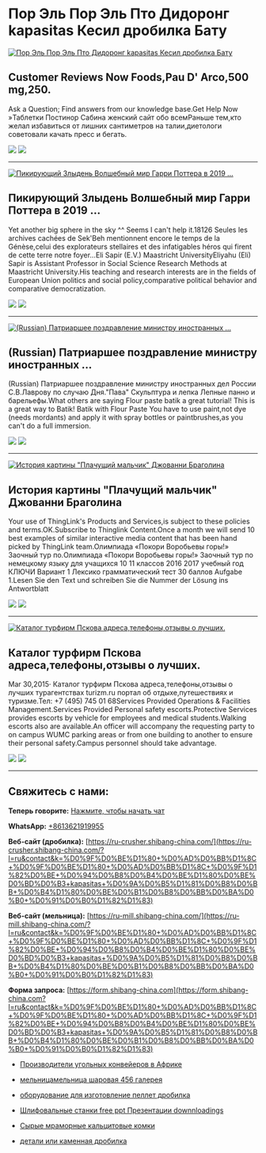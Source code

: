# Пор Эль Пор Эль Пто Дидоронг kapasitas Кесил дробилка Бату

<a href="https://swt.shibang-china.com/?l=ru&img&k=%D0%9F%D0%BE%D1%80+%D0%AD%D0%BB%D1%8C+%D0%9F%D0%BE%D1%80+%D0%AD%D0%BB%D1%8C+%D0%9F%D1%82%D0%BE+%D0%94%D0%B8%D0%B4%D0%BE%D1%80%D0%BE%D0%BD%D0%B3+kapasitas+%D0%9A%D0%B5%D1%81%D0%B8%D0%BB+%D0%B4%D1%80%D0%BE%D0%B1%D0%B8%D0%BB%D0%BA%D0%B0+%D0%91%D0%B0%D1%82%D1%83" target="_blank">![Пор Эль Пор Эль Пто Дидоронг kapasitas Кесил дробилка Бату](http://static.shibang-china.com/all-800x300/483.jpg)</a>

## Customer Reviews Now Foods,Pau D' Arco,500 mg,250.
Ask a Question; Find answers from our knowledge base.Get Help Now »Таблетки Постинор Сабина женский сайт обо всемРаньше тем,кто желал избавиться от лишних сантиметров на талии,диетологи советовали качать пресс и бегать.


<a href="https://whatsapp.shibangsoft.com/WhatsApp.php" target="_blank" title="WhatsApp">![](http://static.shibang-china.com/icon/whatsapp.png)</a> <a href="https://swt.shibang-china.com/?l=ru&icon&k=%D0%9F%D0%BE%D1%80+%D0%AD%D0%BB%D1%8C+%D0%9F%D0%BE%D1%80+%D0%AD%D0%BB%D1%8C+%D0%9F%D1%82%D0%BE+%D0%94%D0%B8%D0%B4%D0%BE%D1%80%D0%BE%D0%BD%D0%B3+kapasitas+%D0%9A%D0%B5%D1%81%D0%B8%D0%BB+%D0%B4%D1%80%D0%BE%D0%B1%D0%B8%D0%BB%D0%BA%D0%B0+%D0%91%D0%B0%D1%82%D1%83" target="_blank">![](http://static.shibang-china.com/icon/chat-ru.png)</a>

---

<a href="https://swt.shibang-china.com/?l=ru&img&k=%D0%9F%D0%BE%D1%80+%D0%AD%D0%BB%D1%8C+%D0%9F%D0%BE%D1%80+%D0%AD%D0%BB%D1%8C+%D0%9F%D1%82%D0%BE+%D0%94%D0%B8%D0%B4%D0%BE%D1%80%D0%BE%D0%BD%D0%B3+kapasitas+%D0%9A%D0%B5%D1%81%D0%B8%D0%BB+%D0%B4%D1%80%D0%BE%D0%B1%D0%B8%D0%BB%D0%BA%D0%B0+%D0%91%D0%B0%D1%82%D1%83" target="_blank">![Пикирующий Злыдень Волшебный мир Гарри Поттера в 2019 …](http://static.shibang-china.com/all-800x300/87.jpg)</a>

## Пикирующий Злыдень Волшебный мир Гарри Поттера в 2019 …
Yet another big sphere in the sky ^^ Seems I can't help it.18126 Seules les archives cachées de Sek'Beh mentionnent encore le temps de la Génèse,celui des explorateurs stellaires et des infatigables héros qui firent de cette terre notre foyer…Eli Sapir (E.V.) Maastricht UniversityEliyahu (Eli) Sapir is Assistant Professor in Social Science Research Methods at Maastricht University.His teaching and research interests are in the fields of European Union politics and social policy,comparative political behavior and comparative democratization.


<a href="https://whatsapp.shibangsoft.com/WhatsApp.php" target="_blank" title="WhatsApp">![](http://static.shibang-china.com/icon/whatsapp.png)</a> <a href="https://swt.shibang-china.com/?l=ru&icon&k=%D0%9F%D0%BE%D1%80+%D0%AD%D0%BB%D1%8C+%D0%9F%D0%BE%D1%80+%D0%AD%D0%BB%D1%8C+%D0%9F%D1%82%D0%BE+%D0%94%D0%B8%D0%B4%D0%BE%D1%80%D0%BE%D0%BD%D0%B3+kapasitas+%D0%9A%D0%B5%D1%81%D0%B8%D0%BB+%D0%B4%D1%80%D0%BE%D0%B1%D0%B8%D0%BB%D0%BA%D0%B0+%D0%91%D0%B0%D1%82%D1%83" target="_blank">![](http://static.shibang-china.com/icon/chat-ru.png)</a>

---

<a href="https://swt.shibang-china.com/?l=ru&img&k=%D0%9F%D0%BE%D1%80+%D0%AD%D0%BB%D1%8C+%D0%9F%D0%BE%D1%80+%D0%AD%D0%BB%D1%8C+%D0%9F%D1%82%D0%BE+%D0%94%D0%B8%D0%B4%D0%BE%D1%80%D0%BE%D0%BD%D0%B3+kapasitas+%D0%9A%D0%B5%D1%81%D0%B8%D0%BB+%D0%B4%D1%80%D0%BE%D0%B1%D0%B8%D0%BB%D0%BA%D0%B0+%D0%91%D0%B0%D1%82%D1%83" target="_blank">![(Russian) Патриаршее поздравление министру иностранных …](http://static.shibang-china.com/all-800x300/1461.jpg)</a>

## (Russian) Патриаршее поздравление министру иностранных …
(Russian) Патриаршее поздравление министру иностранных дел России С.В.Лаврову по случаю Дня."Пава" Скульптура и лепка Лепные панно и барельефы.What others are saying Flour paste batik a great tutorial! This is a great way to Batik! Batik with Flour Paste You have to use paint,not dye (needs mordants) and apply it with spray bottles or paintbrushes,as you can't do a full immersion.


<a href="https://whatsapp.shibangsoft.com/WhatsApp.php" target="_blank" title="WhatsApp">![](http://static.shibang-china.com/icon/whatsapp.png)</a> <a href="https://swt.shibang-china.com/?l=ru&icon&k=%D0%9F%D0%BE%D1%80+%D0%AD%D0%BB%D1%8C+%D0%9F%D0%BE%D1%80+%D0%AD%D0%BB%D1%8C+%D0%9F%D1%82%D0%BE+%D0%94%D0%B8%D0%B4%D0%BE%D1%80%D0%BE%D0%BD%D0%B3+kapasitas+%D0%9A%D0%B5%D1%81%D0%B8%D0%BB+%D0%B4%D1%80%D0%BE%D0%B1%D0%B8%D0%BB%D0%BA%D0%B0+%D0%91%D0%B0%D1%82%D1%83" target="_blank">![](http://static.shibang-china.com/icon/chat-ru.png)</a>

---

<a href="https://swt.shibang-china.com/?l=ru&img&k=%D0%9F%D0%BE%D1%80+%D0%AD%D0%BB%D1%8C+%D0%9F%D0%BE%D1%80+%D0%AD%D0%BB%D1%8C+%D0%9F%D1%82%D0%BE+%D0%94%D0%B8%D0%B4%D0%BE%D1%80%D0%BE%D0%BD%D0%B3+kapasitas+%D0%9A%D0%B5%D1%81%D0%B8%D0%BB+%D0%B4%D1%80%D0%BE%D0%B1%D0%B8%D0%BB%D0%BA%D0%B0+%D0%91%D0%B0%D1%82%D1%83" target="_blank">![История картины "Плачущий мальчик" Джованни Браголина](http://static.shibang-china.com/all-800x300/1176.jpg)</a>

## История картины "Плачущий мальчик" Джованни Браголина
Your use of ThingLink's Products and Services,is subject to these policies and terms.OK.Subscribe to Thinglink Content.Once a month we will send 10 best examples of similar interactive media content that has been hand picked by ThingLink team.Oлимпиада «Покори Воробьевы горы!» Заочный тур по.Oлимпиада «Покори Воробьевы горы!» Заочный тур по немецкому языку для учащихся 10 11 классов 2016 2017 учебный год КЛЮЧИ Вариант 1 Лексико грамматический тест 30 баллов Aufgabe 1.Lesen Sie den Text und schreiben Sie die Nummer der Lösung ins Antwortblatt


<a href="https://whatsapp.shibangsoft.com/WhatsApp.php" target="_blank" title="WhatsApp">![](http://static.shibang-china.com/icon/whatsapp.png)</a> <a href="https://swt.shibang-china.com/?l=ru&icon&k=%D0%9F%D0%BE%D1%80+%D0%AD%D0%BB%D1%8C+%D0%9F%D0%BE%D1%80+%D0%AD%D0%BB%D1%8C+%D0%9F%D1%82%D0%BE+%D0%94%D0%B8%D0%B4%D0%BE%D1%80%D0%BE%D0%BD%D0%B3+kapasitas+%D0%9A%D0%B5%D1%81%D0%B8%D0%BB+%D0%B4%D1%80%D0%BE%D0%B1%D0%B8%D0%BB%D0%BA%D0%B0+%D0%91%D0%B0%D1%82%D1%83" target="_blank">![](http://static.shibang-china.com/icon/chat-ru.png)</a>

---

<a href="https://swt.shibang-china.com/?l=ru&img&k=%D0%9F%D0%BE%D1%80+%D0%AD%D0%BB%D1%8C+%D0%9F%D0%BE%D1%80+%D0%AD%D0%BB%D1%8C+%D0%9F%D1%82%D0%BE+%D0%94%D0%B8%D0%B4%D0%BE%D1%80%D0%BE%D0%BD%D0%B3+kapasitas+%D0%9A%D0%B5%D1%81%D0%B8%D0%BB+%D0%B4%D1%80%D0%BE%D0%B1%D0%B8%D0%BB%D0%BA%D0%B0+%D0%91%D0%B0%D1%82%D1%83" target="_blank">![Каталог турфирм Пскова адреса,телефоны,отзывы о лучших.](http://static.shibang-china.com/all-800x300/228.jpg)</a>

## Каталог турфирм Пскова адреса,телефоны,отзывы о лучших.
Mar 30,2015· Каталог турфирм Пскова адреса,телефоны,отзывы о лучших турагентствах turizm.ru портал об отдыхе,путешествиях и туризме.Тел: +7 (495) 745 01 68Services Provided Operations & Facilities Management.Services Provided Personal safety escorts.Protective Services provides escorts by vehicle for employees and medical students.Walking escorts also are available.An officer will accompany the requesting party to on campus WUMC parking areas or from one building to another to ensure their personal safety.Campus personnel should take advantage.


<a href="https://whatsapp.shibangsoft.com/WhatsApp.php" target="_blank" title="WhatsApp">![](http://static.shibang-china.com/icon/whatsapp.png)</a> <a href="https://swt.shibang-china.com/?l=ru&icon&k=%D0%9F%D0%BE%D1%80+%D0%AD%D0%BB%D1%8C+%D0%9F%D0%BE%D1%80+%D0%AD%D0%BB%D1%8C+%D0%9F%D1%82%D0%BE+%D0%94%D0%B8%D0%B4%D0%BE%D1%80%D0%BE%D0%BD%D0%B3+kapasitas+%D0%9A%D0%B5%D1%81%D0%B8%D0%BB+%D0%B4%D1%80%D0%BE%D0%B1%D0%B8%D0%BB%D0%BA%D0%B0+%D0%91%D0%B0%D1%82%D1%83" target="_blank">![](http://static.shibang-china.com/icon/chat-ru.png)</a>

---
## Свяжитесь с нами:

**Теперь говорите:** [Нажмите, чтобы начать чат](https://swt.shibang-china.com?l=ru&contact&k=%D0%9F%D0%BE%D1%80+%D0%AD%D0%BB%D1%8C+%D0%9F%D0%BE%D1%80+%D0%AD%D0%BB%D1%8C+%D0%9F%D1%82%D0%BE+%D0%94%D0%B8%D0%B4%D0%BE%D1%80%D0%BE%D0%BD%D0%B3+kapasitas+%D0%9A%D0%B5%D1%81%D0%B8%D0%BB+%D0%B4%D1%80%D0%BE%D0%B1%D0%B8%D0%BB%D0%BA%D0%B0+%D0%91%D0%B0%D1%82%D1%83)

**WhatsApp:**  [+8613621919955](https://whatsapp.shibangsoft.com/WhatsApp.php)

**Веб-сайт (дробилка):** [https://ru-crusher.shibang-china.com/](https://ru-crusher.shibang-china.com/?l=ru&contact&k=%D0%9F%D0%BE%D1%80+%D0%AD%D0%BB%D1%8C+%D0%9F%D0%BE%D1%80+%D0%AD%D0%BB%D1%8C+%D0%9F%D1%82%D0%BE+%D0%94%D0%B8%D0%B4%D0%BE%D1%80%D0%BE%D0%BD%D0%B3+kapasitas+%D0%9A%D0%B5%D1%81%D0%B8%D0%BB+%D0%B4%D1%80%D0%BE%D0%B1%D0%B8%D0%BB%D0%BA%D0%B0+%D0%91%D0%B0%D1%82%D1%83)

**Веб-сайт (мельница):** [https://ru-mill.shibang-china.com/](https://ru-mill.shibang-china.com/?l=ru&contact&k=%D0%9F%D0%BE%D1%80+%D0%AD%D0%BB%D1%8C+%D0%9F%D0%BE%D1%80+%D0%AD%D0%BB%D1%8C+%D0%9F%D1%82%D0%BE+%D0%94%D0%B8%D0%B4%D0%BE%D1%80%D0%BE%D0%BD%D0%B3+kapasitas+%D0%9A%D0%B5%D1%81%D0%B8%D0%BB+%D0%B4%D1%80%D0%BE%D0%B1%D0%B8%D0%BB%D0%BA%D0%B0+%D0%91%D0%B0%D1%82%D1%83)

**Форма запроса:** [https://form.shibang-china.com](https://form.shibang-china.com?l=ru&contact&k=%D0%9F%D0%BE%D1%80+%D0%AD%D0%BB%D1%8C+%D0%9F%D0%BE%D1%80+%D0%AD%D0%BB%D1%8C+%D0%9F%D1%82%D0%BE+%D0%94%D0%B8%D0%B4%D0%BE%D1%80%D0%BE%D0%BD%D0%B3+kapasitas+%D0%9A%D0%B5%D1%81%D0%B8%D0%BB+%D0%B4%D1%80%D0%BE%D0%B1%D0%B8%D0%BB%D0%BA%D0%B0+%D0%91%D0%B0%D1%82%D1%83)

* [Производители угольных конвейеров в Африке](../18/%D0%9F%D1%80%D0%BE%D0%B8%D0%B7%D0%B2%D0%BE%D0%B4%D0%B8%D1%82%D0%B5%D0%BB%D0%B8%20%D1%83%D0%B3%D0%BE%D0%BB%D1%8C%D0%BD%D1%8B%D1%85%20%D0%BA%D0%BE%D0%BD%D0%B2%D0%B5%D0%B9%D0%B5%D1%80%D0%BE%D0%B2%20%D0%B2%20%D0%90%D1%84%D1%80%D0%B8%D0%BA%D0%B5.md)

* [мельницамельница шаровая 456 галерея](../16/%D0%BC%D0%B5%D0%BB%D1%8C%D0%BD%D0%B8%D1%86%D0%B0%D0%BC%D0%B5%D0%BB%D1%8C%D0%BD%D0%B8%D1%86%D0%B0%20%D1%88%D0%B0%D1%80%D0%BE%D0%B2%D0%B0%D1%8F%20456%20%D0%B3%D0%B0%D0%BB%D0%B5%D1%80%D0%B5%D1%8F.md)

* [оборудование для изготовление пеллет дробилка](../16/%D0%BE%D0%B1%D0%BE%D1%80%D1%83%D0%B4%D0%BE%D0%B2%D0%B0%D0%BD%D0%B8%D0%B5%20%D0%B4%D0%BB%D1%8F%20%D0%B8%D0%B7%D0%B3%D0%BE%D1%82%D0%BE%D0%B2%D0%BB%D0%B5%D0%BD%D0%B8%D0%B5%20%D0%BF%D0%B5%D0%BB%D0%BB%D0%B5%D1%82%20%D0%B4%D1%80%D0%BE%D0%B1%D0%B8%D0%BB%D0%BA%D0%B0.md)

* [Шлифовальные станки free ppt Презентации downnloadings](../18/%D0%A8%D0%BB%D0%B8%D1%84%D0%BE%D0%B2%D0%B0%D0%BB%D1%8C%D0%BD%D1%8B%D0%B5%20%D1%81%D1%82%D0%B0%D0%BD%D0%BA%D0%B8%20free%20ppt%20%D0%9F%D1%80%D0%B5%D0%B7%D0%B5%D0%BD%D1%82%D0%B0%D1%86%D0%B8%D0%B8%20downnloadings.md)

* [Сырые мраморные кальцитовые комки](../18/%D0%A1%D1%8B%D1%80%D1%8B%D0%B5%20%D0%BC%D1%80%D0%B0%D0%BC%D0%BE%D1%80%D0%BD%D1%8B%D0%B5%20%D0%BA%D0%B0%D0%BB%D1%8C%D1%86%D0%B8%D1%82%D0%BE%D0%B2%D1%8B%D0%B5%20%D0%BA%D0%BE%D0%BC%D0%BA%D0%B8.md)

* [детали или каменная дробилка](../16/%D0%B4%D0%B5%D1%82%D0%B0%D0%BB%D0%B8%20%D0%B8%D0%BB%D0%B8%20%D0%BA%D0%B0%D0%BC%D0%B5%D0%BD%D0%BD%D0%B0%D1%8F%20%D0%B4%D1%80%D0%BE%D0%B1%D0%B8%D0%BB%D0%BA%D0%B0.md)